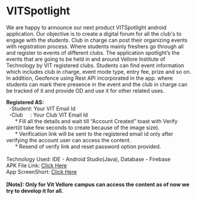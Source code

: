 # VITSpotlight
We are happy to announce our next product VITSpotlight android application. Our objective is to create a digital forum for all the club's to engage with the students. Club in charge can post their organizing events with registration process. Where students mainly  freshers go through all and register to events of different clubs. The application spotlight’s the events that are going to be held in and around Vellore Institute of Technology by VIT registered clubs. Students can find event information which includes club in charge, event mode type, entry fee, prize and so on. In addition, Geofence using Rest API incorporated in the app. where students can mark there presence in the event and the club in charge can be tracked of it and provide OD and use it for other related uses. 

<b>Registered AS:</b>
</br>&nbsp;&nbsp;-Student: Your VIT Email Id
</br>&nbsp;&nbsp;-Club&nbsp;&nbsp;&nbsp;&nbsp;&nbsp;: Your Club VIT Email Id
</br>&nbsp;&nbsp;&nbsp;&nbsp;&nbsp;&nbsp;* Fill all the details and wait till “Account Created” toast with Verify alert(it take few seconds to create because of the image size).
</br>&nbsp;&nbsp;&nbsp;&nbsp;&nbsp;&nbsp;* Verification link will be sent to the registered email id only after verifying the account user can access the content.
</br>&nbsp;&nbsp;&nbsp;&nbsp;&nbsp;&nbsp;* Resend of verify link and reset password option provided.
</br></br>
Technology Used: IDE - Android Studio(Java), Database - Firebase
</br>
APK File Link:&nbsp;[Click Here](https://drive.google.com/file/d/10savZ_W-hAXKQvazIoZM294AyxsMpUv4/view?usp=sharing "APK File")
</br>App ScreenShort:&nbsp;[Click Here](https://drive.google.com/drive/folders/1HDKYIR0RbYRZoUF2BEPYLGC8PyUNHoXi?usp=sharing "Screeenshort Images")
</br></br><b>[Note]: Only for Vit Vellore campus can access the content as of now we try to develop it for all.</b>

